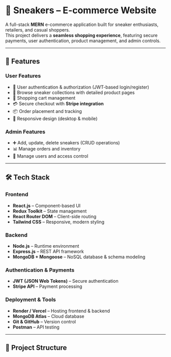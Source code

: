 # 👟 Sneakers – E-commerce Website

A full-stack **MERN** e-commerce application built for sneaker enthusiasts, retailers, and casual shoppers.  
This project delivers a **seamless shopping experience**, featuring secure payments, user authentication, product management, and admin controls.

---

## 🚀 Features

### User Features
- 🔐 User authentication & authorization (JWT-based login/register)
- 👟 Browse sneaker collections with detailed product pages
- 🛒 Shopping cart management
- 💳 Secure checkout with **Stripe integration**
- 📦 Order placement and tracking
- 📱 Responsive design (desktop & mobile)

### Admin Features
- ➕ Add, update, delete sneakers (CRUD operations)
- 📊 Manage orders and inventory
- 👥 Manage users and access control

---

## 🛠️ Tech Stack

### Frontend
- **React.js** – Component-based UI  
- **Redux Toolkit** – State management  
- **React Router DOM** – Client-side routing  
- **Tailwind CSS** – Responsive, modern styling  

### Backend
- **Node.js** – Runtime environment  
- **Express.js** – REST API framework  
- **MongoDB + Mongoose** – NoSQL database & schema modeling  

### Authentication & Payments
- **JWT (JSON Web Tokens)** – Secure authentication  
- **Stripe API** – Payment processing  

### Deployment & Tools
- **Render / Vercel** – Hosting frontend & backend  
- **MongoDB Atlas** – Cloud database  
- **Git & GitHub** – Version control  
- **Postman** – API testing  

---

## 📂 Project Structure

